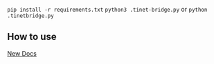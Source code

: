 ```pip install -r requirements.txt```
```python3 .tinet-bridge.py``` or ```python .tinetbridge.py```
## How to use
[New Docs](https://tinetdocs.tkbstudios.com/)
